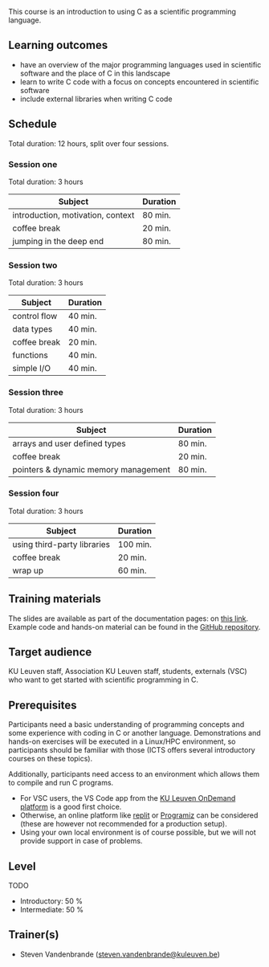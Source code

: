 This course is an introduction to using C as a scientific programming
language.


## Learning outcomes

- have an overview of the major programming languages used in scientific software and the place of C in this landscape
- learn to write C code with a focus on concepts encountered in scientific software
- include external libraries when writing C code


## Schedule

Total duration: 12 hours, split over four sessions.


### Session one

Total duration: 3 hours

  | Subject                                     | Duration |
  |---------------------------------------------|----------|
  | introduction, motivation, context           | 80 min.  |
  | coffee break                                | 20 min.  |
  | jumping in the deep end                     | 80 min.  |


### Session two

Total duration: 3 hours

  | Subject                                     | Duration |
  |---------------------------------------------|----------|
  | control flow                                | 40 min.  |
  | data types                                  | 40 min.  |
  | coffee break                                | 20 min.  |
  | functions                                   | 40 min.  |
  | simple I/O                                  | 40 min.  |


### Session three

Total duration: 3 hours

  | Subject                              | Duration |
  |--------------------------------------|----------|
  | arrays and user defined types        | 80 min.  |
  | coffee break                         | 20 min.  |
  | pointers & dynamic memory management | 80 min.  |


### Session four

Total duration: 3 hours

  | Subject                              | Duration |
  |--------------------------------------|----------|
  | using third-party libraries          | 100 min. |
  | coffee break                         | 20 min.  |
  | wrap up                              | 60 min.  |


## Training materials

The slides are available as part of the documentation pages:
on [this link](https://stevenvdb.github.io/Scientific-C-for-programmers/presentation).
Example code and hands-on material can be found in the
[GitHub repository](https://github.com/stevenvdb/Scientific-C-for-programmers/).


## Target audience

KU Leuven staff, Association KU Leuven staff, students, externals (VSC) who
want to get started with scientific programming in C.


## Prerequisites

Participants need a basic understanding of programming  concepts and some
experience with coding in C or another  language. Demonstrations and hands-on
exercises will be executed in a Linux/HPC environment, so participants should
be familiar with those (ICTS offers several introductory courses on these
topics).

Additionally, participants need access to an environment which allows them to
compile and run C programs.
- For VSC users, the VS Code app from the
  [KU Leuven OnDemand platform](https://ondemand.hpc.kuleuven.be) is a good
  first choice.
- Otherwise, an online platform like [replit](https://replit.com/languages/c)
  or [Programiz](https://www.programiz.com/c-programming/online-compiler/) can
  be considered (these are however not recommended for a production setup).
- Using your own local environment is of course possible, but we will not
  provide support in case of problems.


## Level

TODO
* Introductory: 50 %
* Intermediate: 50 %


## Trainer(s)

  * Steven Vandenbrande ([steven.vandenbrande@kuleuven.be](mailto:steven.vandenbrande@kuleuven.be))

